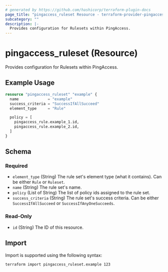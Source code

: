 ```yaml
---
# generated by https://github.com/hashicorp/terraform-plugin-docs
page_title: "pingaccess_ruleset Resource - terraform-provider-pingaccess"
subcategory: ""
description: |-
  Provides configuration for Rulesets within PingAccess.
---
```


# pingaccess_ruleset (Resource)

Provides configuration for Rulesets within PingAccess.

## Example Usage

```terraform
resource "pingaccess_ruleset" "example" {
  name             = "example"
  success_criteria = "SuccessIfAllSucceed"
  element_type     = "Rule"

  policy = [
    pingaccess_rule.example_1.id,
    pingaccess_rule.example_2.id,
  ]
}
```

<!-- schema generated by tfplugindocs -->
## Schema

### Required

- `element_type` (String) The rule set's element type (what it contains). Can be either `Rule` or `Ruleset`.
- `name` (String) The rule set's name.
- `policy` (List of String) The list of policy ids assigned to the rule set.
- `success_criteria` (String) The rule set's success criteria. Can be either `SuccessIfAllSucceed` or `SuccessIfAnyOneSucceeds`.

### Read-Only

- `id` (String) The ID of this resource.

## Import

Import is supported using the following syntax:

```shell
terraform import pingaccess_ruleset.example 123
```
